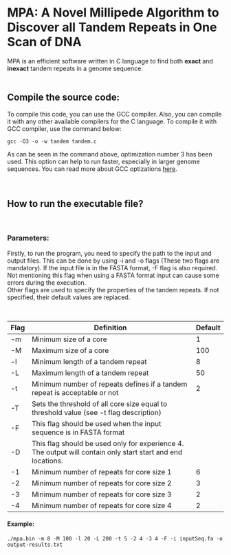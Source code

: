 # MPA: A Novel Millipede Algorithm to Discover all Tandem Repeats in One Scan of DNA 
MPA is an efficient software written in C language to find both **exact** and **inexact** tandem repeats in a genome sequence.
<br>
<br>
## **Compile the source code**:
To compile this code, you can use the GCC compiler. Also, you can compile it with any other available compilers for the C language. To compile it with GCC compiler, use the command below:

```
gcc -O3 -o -w tandem tandem.c
```
As can be seen in the command above, optimization number 3 has been used. This option can help to run faster, especially in larger genome sequences. You can read more about GCC optizations [here]('https://gcc.gnu.org/onlinedocs/gcc/Optimize-Options.html').

<br>

## **How to run the executable file?**
<br>

### **Parameters**:
Firstly, to run the program, you need to specify the path to the input and output files. This can be done by using -i and -o flags (These two flags are mandatory). If the input file is in the FASTA format, -F flag is also required. Not mentioning this flag when using a FASTA format input can cause some errors during the execution.\
Other flags are used to specify the properties of the tandem repeats. If not specified, their default values are replaced.

<br>

| Flag | Definition                                                                                                  | Default |
|------|-------------------------------------------------------------------------------------------------------------|---------|
|  -m  | Minimum size of a core                                                                                      |    1    |
|  -M  | Maximum size of a core                                                                                      |   100   |
|  -l  | Minimum length of a tandem repeat                                                                           |    8    |
|  -L  | Maximum length of a tandem repeat                                                                           |    50   |
|  -t  | Minimum number of repeats defines if a tandem repeat is acceptable or not                                   |    2    |
|  -T  | Sets the threshold of all core size equal to threshold value (see -t flag description)                      |         |
|  -F  | This flag should be used when the input sequence is in FASTA format                                         |         |
|  -D  | This flag should be used only for experience 4. The output will contain only start start and end locations. |         |
|  -1  | Minimum number of repeats for core size 1                                                                   |    6    |
|  -2  | Minimum number of repeats for core size 2                                                                   |    3    |
|  -3  | Minimum number of repeats for core size 3                                                                   |    2    |
|  -4  | Minimum number of repeats for core size 4                                                                   |    2    |

#### **Example**:
```
./mpa.bin -m 8 -M 100 -l 20 -L 200 -t 5 -2 4 -3 4 -F -i inputSeq.fa -o output-results.txt
```


